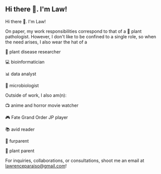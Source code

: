 ## Hi there 👋. I'm Law!

Hi there 👋. I'm Law!

On paper, my work responsibilities correspond to that of a 🔬 plant pathologist. However, I don't like to be confined to a single role, so when the need arises, I also wear the hat of a

🌿 plant disease researcher

💻 bioinformatician

📊 data analyst

🔬 microbiologist

Outside of work, I also am(n):

📺 anime and horror movie watcher

🎮 Fate Grand Order JP player

📚 avid reader

🐾 furparent

🌱 plant parent

For inquiries, collaborations, or consultations, shoot me an email at lawrenceparaiso@gmail.com!
